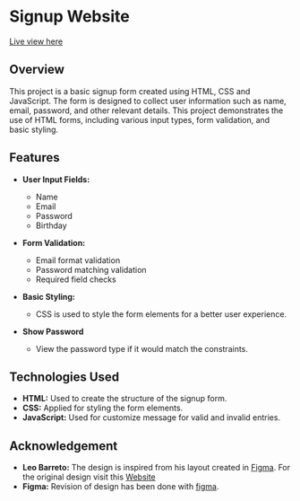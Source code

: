 
# Signup Website

[Live view here](https://djkier.github.io/sign-up-page/)
## Overview

This project is a basic signup form created using HTML, CSS and JavaScript. The form is designed to collect user information such as name, email, password, and other relevant details. This project demonstrates the use of HTML forms, including various input types, form validation, and basic styling.

## Features

-   **User Input Fields:**
    
    -   Name
    -   Email
    -   Password
    - Birthday
-   **Form Validation:**
    
    -   Email format validation
    -   Password matching validation
    -   Required field checks
-   **Basic Styling:**
    
    -   CSS is used to style the form elements for a better user experience.

-    **Show Password**

    
	    -   View the password type if it would match the constraints.
  


## Technologies Used

-   **HTML:** Used to create the structure of the signup form.
-   **CSS:** Applied for styling the form elements.
-  **JavaScript:** Used for customize message for valid and invalid entries.

## Acknowledgement
-   **Leo Barreto:** The design is inspired from his layout created in [Figma](https://www.figma.com).  For the original design visit this [Website](https://www.figma.com/community/file/1026170425902325131/loginuiconcept)
-   **Figma:** Revision of design has been done with [figma](https://www.figma.com).
